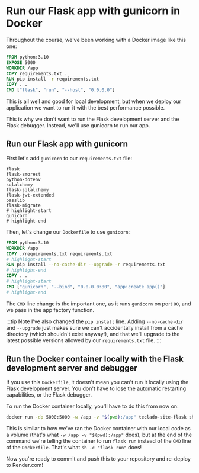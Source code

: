 # Run our Flask app with gunicorn in Docker

Throughout the course, we've been working with a Docker image like this one:

```dockerfile
FROM python:3.10
EXPOSE 5000
WORKDIR /app
COPY requirements.txt .
RUN pip install -r requirements.txt
COPY . .
CMD ["flask", "run", "--host", "0.0.0.0"]
```

This is all well and good for local development, but when we deploy our application we want to run it with the best performance possible.

This is why we don't want to run the Flask development server and the Flask debugger. Instead, we'll use gunicorn to run our app.

## Run our Flask app with gunicorn

First let's add `gunicorn` to our `requirements.txt` file:

```text title="requirements.txt"
flask
flask-smorest
python-dotenv
sqlalchemy
flask-sqlalchemy
flask-jwt-extended
passlib
flask-migrate
# highlight-start
gunicorn
# highlight-end
```

Then, let's change our `Dockerfile` to use `gunicorn`:

```dockerfile
FROM python:3.10
WORKDIR /app
COPY ./requirements.txt requirements.txt
# highlight-start
RUN pip install --no-cache-dir --upgrade -r requirements.txt
# highlight-end
COPY . .
# highlight-start
CMD ["gunicorn", "--bind", "0.0.0.0:80", "app:create_app()"]
# highlight-end
```

The `CMD` line change is the important one, as it runs `gunicorn` on port `80`, and we pass in the app factory function.

:::tip
Note I've also changed the `pip install` line. Adding `--no-cache-dir` and `--upgrade` just makes sure we can't accidentally install from a cache directory (which shouldn't exist anyway!), and that we'll upgrade to the latest possible versions allowed by our `requirements.txt` file.
:::

## Run the Docker container locally with the Flask development server and debugger

If you use this `Dockerfile`, it doesn't mean you can't run it locally using the Flask development server. You don't have to lose the automatic restarting capabilities, or the Flask debugger.

To run the Docker container locally, you'll have to do this from now on:

```zsh
docker run -dp 5000:5000 -w /app -v "$(pwd):/app" teclado-site-flask sh -c "flask run"
```

This is similar to how we've ran the Docker container with our local code as a volume (that's what `-w /app -v "$(pwd):/app"` does), but at the end of the command we're telling the container to run `flask run` instead of the `CMD` line of the `Dockerfile`. That's what `sh -c "flask run"` does!

Now you're ready to commit and push this to your repository and re-deploy to Render.com!
